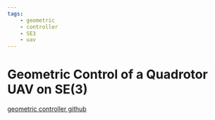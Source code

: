 ```yaml
---
tags:
    - geometric
    - controller
    - SE3
    - uav
---
```


# Geometric Control of a Quadrotor UAV on SE(3)

[geometric controller github](https://github.com/fdcl-gwu/uav_geometric_control)
